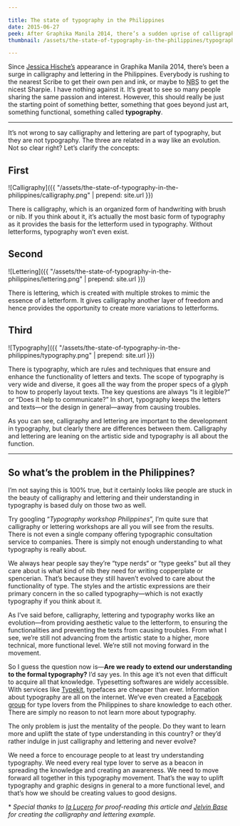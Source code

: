 ```yaml
---

title: The state of typography in the Philippines
date: 2015-06-27
peek: After Graphika Manila 2014, there’s a sudden uprise of calligraphy and lettering in the Philippines. It’s great to see so many people sharing the same passion and interest. However, we’re still not reaching the end of the big movement. Can we reach it? That’s the question.
thumbnail: /assets/the-state-of-typography-in-the-philippines/typography.png

---
```


Since [Jessica Hische’s](http://jessicahische.is) appearance in Graphika Manila 2014, there’s been a surge in calligraphy and lettering in the Philippines. Everybody is rushing to the nearest Scribe to get their own pen and ink, or maybe to <abbr title="National Book Store">NBS</abbr> to get the nicest Sharpie. I have nothing against it. It’s great to see so many people sharing the same passion and interest. However, this should really be just the starting point of something better, something that goes beyond just art, something functional, something called **typography**.

****

It’s not wrong to say calligraphy and lettering are part of typography, but they are not typography. The three are related in a way like an evolution. Not so clear right? Let’s clarify the concepts:

## First

![Calligraphy]({{ "/assets/the-state-of-typography-in-the-philippines/calligraphy.png" | prepend: site.url }})

There is calligraphy, which is an organized form of handwriting with brush or nib. If you think about it, it’s actually the most basic form of typography as it provides the basis for the letterform used in typography. Without letterforms, typography won’t even exist.

## Second

![Lettering]({{ "/assets/the-state-of-typography-in-the-philippines/lettering.png" | prepend: site.url }})

There is lettering, which is created with multiple strokes to mimic the essence of a letterform. It gives calligraphy another layer of freedom and hence provides the opportunity to create more variations to letterforms.

## Third

![Typography]({{ "/assets/the-state-of-typography-in-the-philippines/typography.png" | prepend: site.url }})

There is typography, which are rules and techniques that ensure and enhance the functionality of letters and texts. The scope of typography is very wide and diverse, it goes all the way from the proper specs of a glyph to how to properly layout texts. The key questions are always “Is it legible?” or “Does it help to communicate?” In short, typography keeps the letters and texts—or the design in general—away from causing troubles.

As you can see, calligraphy and lettering are important to the development in typography, but clearly there are differences between them. Calligraphy and lettering are leaning on the artistic side and typography is all about the function.

****

## So what’s the problem in the Philippines?

I’m not saying this is 100% true, but it certainly looks like people are stuck in the beauty of calligraphy and lettering and their understanding in typography is based duly on those two as well.

Try googling “*Typography workshop Philippines*”, I’m quite sure that calligraphy or lettering workshops are all you will see from the results. There is not even a single company offering typographic consultation service to companies. There is simply not enough understanding to what typography is really about.

We always hear people say they’re “type nerds“ or “type geeks” but all they care about is what kind of nib they need for writing copperplate or spencerian. That’s because they still haven’t evolved to care about the functionality of type. The styles and the artistic expressions are their primary concern in the so called typography—which is not exactly typography if you think about it.

As I’ve said before, calligraphy, lettering and typography works like an evolution—from providing aesthetic value to the letterform, to ensuring the functionalities and preventing the texts from causing troubles. From what I see, we’re still not advancing from the artistic state to a higher, more technical, more functional level. We’re still not moving forward in the movement.

So I guess the question now is—**Are we ready to extend our understanding to the formal typography?** I’d say yes. In this age it’s not even that difficult to acquire all that knowledge. Typesetting softwares are widely accessible. With services like [Typekit](https://typekit.com), typefaces are cheaper than ever. Information about typography are all on the internet. We’ve even created a [Facebook group](https://www.facebook.com/groups/typeph/) for type lovers from the Philippines to share knowledge to each other. There are simply no reason to not learn more about typography.

The only problem is just the mentality of the people. Do they want to learn more and uplift the state of type understanding in this country? or they’d rather indulge in just calligraphy and lettering and never evolve?

We need a force to encourage people to at least try understanding typography. We need every real type lover to serve as a beacon in spreading the knowledge and creating an awareness. We need to move forward all together in this typography movement. That’s the way to uplift typography and graphic designs in general to a more functional level, and that’s how we should be creating values to good designs.

\* _Special thanks to [Ia Lucero](http://stellify.net/) for proof-reading this article and [Jelvin Base](https://instagram.com/_jelvin/) for creating the calligraphy and lettering example._

